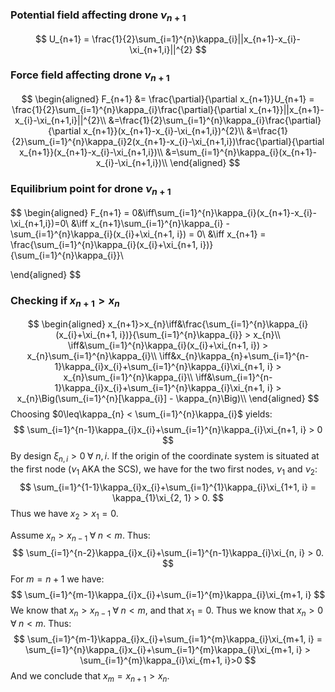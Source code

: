 
### Potential field affecting drone $\nu_{n+1}$
$$
U_{n+1} = \frac{1}{2}\sum_{i=1}^{n}\kappa_{i}||x_{n+1}-x_{i}-\xi_{n+1,i}||^{2}
$$
### Force field affecting drone $\nu_{n+1}$
$$
\begin{aligned}
F_{n+1} &= \frac{\partial}{\partial x_{n+1}}U_{n+1} = \frac{1}{2}\sum_{i=1}^{n}\kappa_{i}\frac{\partial}{\partial x_{n+1}}||x_{n+1}-x_{i}-\xi_{n+1,i}||^{2}\\
&=\frac{1}{2}\sum_{i=1}^{n}\kappa_{i}\frac{\partial}{\partial x_{n+1}}(x_{n+1}-x_{i}-\xi_{n+1,i})^{2}\\
&=\frac{1}{2}\sum_{i=1}^{n}\kappa_{i}2(x_{n+1}-x_{i}-\xi_{n+1,i})\frac{\partial}{\partial x_{n+1}}(x_{n+1}-x_{i}-\xi_{n+1,i})\\
&=\sum_{i=1}^{n}\kappa_{i}(x_{n+1}-x_{i}-\xi_{n+1,i})\\
\end{aligned}
$$

### Equilibrium point for drone $\nu_{n+1}$
$$
\begin{aligned}
  F_{n+1} = 0&\iff\sum_{i=1}^{n}\kappa_{i}(x_{n+1}-x_{i}-\xi_{n+1,i})=0\\
  &\iff x_{n+1}\sum_{i=1}^{n}\kappa_{i} - \sum_{i=1}^{n}\kappa_{i}(x_{i}+\xi_{n+1, i}) = 0\\
  &\iff x_{n+1} = \frac{\sum_{i=1}^{n}\kappa_{i}(x_{i}+\xi_{n+1, i})}{\sum_{i=1}^{n}\kappa_{i}}\\

\end{aligned}
$$
### Checking if $x_{n+1} > x_{n}$
$$
\begin{aligned}
  x_{n+1}>x_{n}\iff&\frac{\sum_{i=1}^{n}\kappa_{i}(x_{i}+\xi_{n+1, i})}{\sum_{i=1}^{n}\kappa_{i}} > x_{n}\\
  \iff&\sum_{i=1}^{n}\kappa_{i}(x_{i}+\xi_{n+1, i}) > x_{n}\sum_{i=1}^{n}\kappa_{i}\\
  \iff&x_{n}\kappa_{n}+\sum_{i=1}^{n-1}\kappa_{i}x_{i}+\sum_{i=1}^{n}\kappa_{i}\xi_{n+1, i} > x_{n}\sum_{i=1}^{n}\kappa_{i}\\
  \iff&\sum_{i=1}^{n-1}\kappa_{i}x_{i}+\sum_{i=1}^{n}\kappa_{i}\xi_{n+1, i} > x_{n}\Big(\sum_{i=1}^{n}[\kappa_{i}] - \kappa_{n}\Big)\\
\end{aligned}
$$
Choosing $0\leq\kappa_{n} < \sum_{i=1}^{n}\kappa_{i}$ yields:
$$
\sum_{i=1}^{n-1}\kappa_{i}x_{i}+\sum_{i=1}^{n}\kappa_{i}\xi_{n+1, i} > 0
$$
By design $\xi_{n, i} > 0\;\forall\;n,i$. If the origin of the coordinate system is situated at the first node ($\nu_{1}$ AKA the SCS), 
we have for the two first nodes, $\nu_{1}$ and $\nu_{2}$:
$$
\sum_{i=1}^{1-1}\kappa_{i}x_{i}+\sum_{i=1}^{1}\kappa_{i}\xi_{1+1, i} = \kappa_{1}\xi_{2, 1} > 0.
$$
Thus we have $x_{2} > x_{1} = 0$.

Assume $x_{n} > x_{n-1}\;\forall\;n<m$. Thus:
$$
\sum_{i=1}^{n-2}\kappa_{i}x_{i}+\sum_{i=1}^{n-1}\kappa_{i}\xi_{n, i} > 0.
$$
For $m = n+1$ we have:
$$
\sum_{i=1}^{m-1}\kappa_{i}x_{i}+\sum_{i=1}^{m}\kappa_{i}\xi_{m+1, i}
$$
We know that $x_{n} > x_{n-1}\;\forall\;n<m$, and that $x_{1} = 0$. Thus we know that $x_{n} > 0\;\forall\;n<m$. Thus:
$$
\sum_{i=1}^{m-1}\kappa_{i}x_{i}+\sum_{i=1}^{m}\kappa_{i}\xi_{m+1, i} = \sum_{i=1}^{n}\kappa_{i}x_{i}+\sum_{i=1}^{m}\kappa_{i}\xi_{m+1, i} > \sum_{i=1}^{m}\kappa_{i}\xi_{m+1, i}>0
$$
And we conclude that $x_{m} = x_{n+1} > x_{n}$.